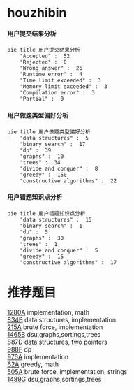 # houzhibin

<!-- tabs:start -->



#### **用户提交结果分析**

```mermaid
pie title 用户提交结果分析
    "Accepted" :  52
    "Rejected" :  0
    "Wrong answer" :  26
    "Runtime error" :  4
    "Time limit exceeded" :  3
    "Memory limit exceeded" :  3
    "Compilation error" :  3
    "Partial" :  0
```

#### **用户做题类型偏好分析**

```mermaid
pie title 用户做题类型偏好分析
    "data structures" :  5
    "binary search" :  17
    "dp" :  39
    "graphs" :  10
    "trees" :  34
    "divide and conquer" :  8
    "greedy" :  150
    "constructive algorithms" :  22
```
#### **用户错题知识点分析**

```mermaid
pie title 用户错题知识点分析
    "data structures" :  15
    "binary search" :  1
    "dp" :  5
    "graphs" :  30
    "trees" :  1
    "divide and conquer" :  5
    "greedy" :  15
    "constructive algorithms" :  17
```



<!-- tabs:end -->
# 推荐题目
[1280A](https://codeforces.com/contest/1280/problem/A)		implementation,
                        math		  
[834B](https://codeforces.com/contest/834/problem/B)		data structures,
                        implementation		  
[215A](https://codeforces.com/contest/215/problem/A)		brute force,
                        implementation		  
[1465B](https://codeforces.com/contest/1465/problem/B)		dsu,graphs,sortings,trees		  
[887D](https://codeforces.com/contest/887/problem/D)		data structures,
                        two pointers		  
[988F](https://codeforces.com/contest/988/problem/F)		dp		  
[976A](https://codeforces.com/contest/976/problem/A)		implementation		  
[62A](https://codeforces.com/contest/62/problem/A)		greedy,
                        math		  
[505A](https://codeforces.com/contest/505/problem/A)		brute force,
                        implementation,
                        strings		  
[1489G](https://codeforces.com/contest/1489/problem/G)		dsu,graphs,sortings,trees		  
